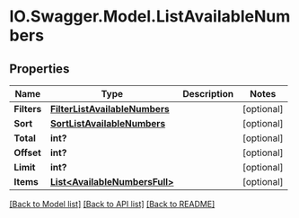 # IO.Swagger.Model.ListAvailableNumbers
## Properties

Name | Type | Description | Notes
------------ | ------------- | ------------- | -------------
**Filters** | [**FilterListAvailableNumbers**](FilterListAvailableNumbers.md) |  | [optional] 
**Sort** | [**SortListAvailableNumbers**](SortListAvailableNumbers.md) |  | [optional] 
**Total** | **int?** |  | [optional] 
**Offset** | **int?** |  | [optional] 
**Limit** | **int?** |  | [optional] 
**Items** | [**List&lt;AvailableNumbersFull&gt;**](AvailableNumbersFull.md) |  | [optional] 

[[Back to Model list]](../README.md#documentation-for-models) [[Back to API list]](../README.md#documentation-for-api-endpoints) [[Back to README]](../README.md)

